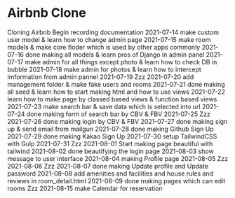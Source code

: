 # Airbnb Clone

Cloning Airbnb
Begin recording documentation
2021-07-14  make custom user model & learn how to change admin page
2021-07-15  make room models & make core floder which is used by other apps commonly
2021-07-16  done making all models & learn pros of Django in admin panel
2021-07-17  make admin for all things except photo & learn how to check DB in bubble
2021-07-18  make admin for photos & learn how to intercept imformation from admin pannel
2021-07-19  Zzz
2021-07-20  add management folder & make fake users and rooms
2021-07-21  done making all seed & learn how to start making html and how to use views
2021-07-22  learn how to make page by classed based views & function based views
2021-07-23  make search bar & save data which is selected into url
2021-07-24  done making form of search bar by CBV & FBV
2021-07-25  Zzz
2021-07-26  done making login by CBV & FBV
2021-07-27  done making sign up & send email from mailgun
2021-07-28  done making Github Sign Up
2021-07-29  done making Kakao Sign Up
2021-07-30  setup TailwindCSS with Gulp
2021-07-31  Zzz
2021-08-01  Start making page beautiful with tailwind
2021-08-02  done beautifying the login page
2021-08-03  show message to user interface
2021-08-04  making Profile page
2021-08-05  Zzz
2021-08-06  Zzz
2021-08-07  done making Update profile and Update password
2021-08-08  add amenities and facilities and house rules and reviews in room_detail.html
2021-08-09  done making pages which can edit rooms
Zzz
2021-08-15  make Calendar for reservation